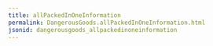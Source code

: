 ```yaml
---
title: allPackedInOneInformation
permalink: DangerousGoods.allPackedInOneInformation.html
jsonid: dangerousgoods_allpackedinoneinformation
---
```

